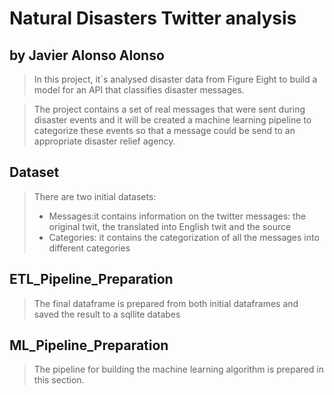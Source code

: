 # Natural Disasters Twitter analysis
## by Javier Alonso Alonso

> In this project, it´s analysed disaster data from Figure Eight to build a model for an API that classifies disaster messages.

> The project contains a set of real messages that were sent during disaster events and it will be created a machine learning pipeline to categorize these events so that a message could be send to an appropriate disaster relief agency.

## Dataset

> There are two initial datasets:
> - Messages:it contains information on the twitter messages: the original twit, the translated into English twit and the source
> - Categories: it contains the categorization of all the messages into different categories


## ETL_Pipeline_Preparation

> The final dataframe is prepared from both initial dataframes and saved the result to a sqllite databes

## ML_Pipeline_Preparation

> The pipeline for building the machine learning algorithm is prepared in this section.

